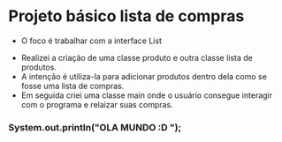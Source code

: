 # Projeto básico lista de compras
* <p>O foco é trabalhar com a interface List </p>
* Realizei a criação de uma classe produto e outra classe lista de produtos.
* A intenção é utiliza-la para adicionar produtos dentro dela como se fosse uma lista de compras.
* Em seguida criei uma classe main onde o usuário consegue interagir com o programa e relaizar suas compras.

### System.out.println("OLA MUNDO  :D ");
